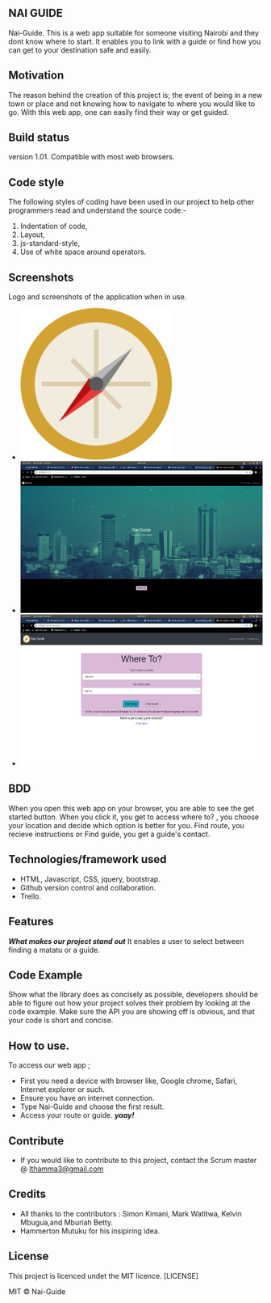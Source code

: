 ## NAI GUIDE
Nai-Guide. This is a web app suitable for someone visiting Nairobi and they dont know where to start. It enables you to link with a guide or find how you can get to your destination safe and easily.

## Motivation
The reason behind the creation of this project is; the event of being in a new town or place and not knowing how to navigate to where you would like to go. With this web app, one can easily find their way or get guided.

## Build status
version 1.01.
Compatible with most web browsers.

## Code style
The following styles of coding have been used in our project to help other programmers read and understand the source code:-
1. Indentation of code,
2. Layout,
3. js-standard-style,
4. Use of white space around operators.

## Screenshots
Logo and screenshots of the application when in use.
- <img src = "assets/images/logo.png" height=300>
- <img src="assets/images/homeScreenshot.png" height=300>
- <img src="assets/images/whereTo2.png" height= 300>

## BDD
When you open this web app on your browser, you are able to see the get started button. When you click it, you get to access where to? ,
you choose your location and decide which option is better for you. Find route, you recieve instructions or Find guide, you get a guide's contact. 

## Technologies/framework used
- HTML, Javascript, CSS, jquery, bootstrap.
- Github version control and collaboration.
- Trello. 

## Features
***What makes our project stand out***
It enables a user to select between finding a matatu or a guide.
## Code Example
Show what the library does as concisely as possible, developers should be able to figure out how your project solves their problem by looking at the code example. Make sure the API you are showing off is obvious, and that your code is short and concise.

## How to use.
To access our web app ;
- First you need a device with browser like, Google chrome, Safari, Internet explorer or such.
- Ensure you have an internet connection.
- Type Nai-Guide and choose the first result.
- Access your route or guide. ***yaay!***

## Contribute
- If you would like to contribute to this project, contact the Scrum master @ lthamma3@gmail.com 

## Credits
- All thanks to the contributors : Simon Kimani, Mark Watitwa, Kelvin Mbugua,and Mburiah Betty. 
- Hammerton Mutuku for his insipiring idea.
## License
This project is licenced undet the MIT licence. [LICENSE]

MIT © Nai-Guide
